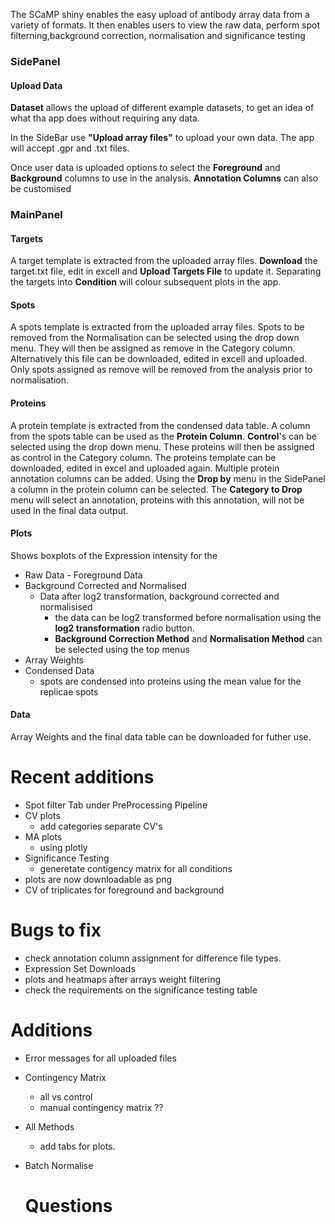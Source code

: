The SCaMP shiny enables the easy upload of antibody array data from a variety of formats. It then enables users to view the raw data, perform spot filterning,background correction, normalisation and significance testing


### SidePanel

#### Upload Data

**Dataset** allows the upload of different example datasets, to get an idea of what tha app does without requiring any data.

In the SideBar use **"Upload array files"** to upload your own data. The app will accept .gpr and .txt files. 

Once user data is uploaded options to select the **Foreground** and **Background** columns to use in the analysis. 
**Annotation Columns** can also be customised

### MainPanel

#### Targets
A target template is extracted from the uploaded array files. **Download** the target.txt file, edit in excell and **Upload Targets File** to update it. Separating the targets into  **Condition** will colour subsequent plots in the app.

#### Spots

A spots template is extracted from the uploaded array files. Spots to be removed from the Normalisation can be selected using the drop down menu. They will then be assigned as remove in the Category column. Alternatively this file can be downloaded, edited in excell and uploaded. Only spots assigned as remove will be removed from the analysis prior to normalisation. 

#### Proteins

A protein template is extracted from the condensed data table. A column from the spots table can be used as the **Protein Column**. **Control**'s can be selected using the drop down menu. These proteins will then be assigned as control in the Category column. 
The proteins template can be downloaded, edited in excel and uploaded again. Multiple protein annotation columns can be added. Using the **Drop by** menu in the SidePanel a column in the protein column can be selected. The **Category to Drop** menu will select an annotation, proteins with this annotation, will not be used in the final data output. 

#### Plots

Shows boxplots of the Expression intensity for the 
- Raw Data
		- Foreground Data 
- Background Corrected and Normalised
	- Data after log2 transformation, background corrected and normalisised
		- the data can be log2 transformed before normalisation using the **log2 transformation** radio button.
		- **Background Correction Method** and **Normalisation Method** can be selected using the top menus
- Array Weights
- Condensed Data
	- spots are condensed into proteins using the mean value for the replicae spots
	
#### Data

Array Weights and the final data table can be downloaded for futher use. 





# Recent additions 

- Spot filter Tab under PreProcessing Pipeline
- CV plots 
	- add categories separate CV's
- MA plots
	- using plotly
- Significance Testing
	- generetate contigency matrix for all conditions
- plots are now downloadable as png
- CV of triplicates for foreground and background 

	
	
#	Bugs to fix
	
- check annotation column assignment for difference file types. 
- Expression Set Downloads
- plots and heatmaps after arrays weight filtering
- check the requirements on the significance testing table


# Additions

- Error messages for all uploaded files
	
- Contingency Matrix
	- all vs control
	- manual contingency matrix ??
	
- All Methods
	- add tabs for plots. 
	
- Batch Normalise
	
	# Questions

	